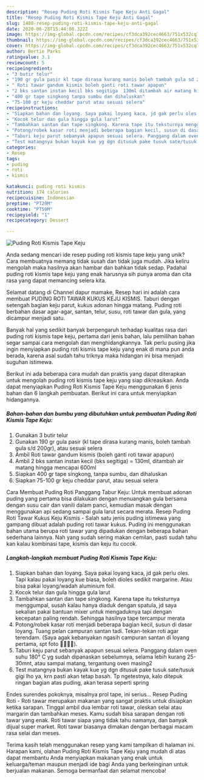```yaml
---
description: "Resep Puding Roti Kismis Tape Keju Anti Gagal"
title: "Resep Puding Roti Kismis Tape Keju Anti Gagal"
slug: 1480-resep-puding-roti-kismis-tape-keju-anti-gagal
date: 2020-06-28T15:44:08.322Z
image: https://img-global.cpcdn.com/recipes/cf3dca392cec4663/751x532cq70/puding-roti-kismis-tape-keju-foto-resep-utama.jpg
thumbnail: https://img-global.cpcdn.com/recipes/cf3dca392cec4663/751x532cq70/puding-roti-kismis-tape-keju-foto-resep-utama.jpg
cover: https://img-global.cpcdn.com/recipes/cf3dca392cec4663/751x532cq70/puding-roti-kismis-tape-keju-foto-resep-utama.jpg
author: Bertie Parks
ratingvalue: 3.1
reviewcount: 5
recipeingredient:
- "3 butir telur"
- "190 gr gula pasir kl tape dirasa kurang manis boleh tambah gula sd 200gr atau sesuai selera"
- " Roti tawar gandum kismis boleh ganti roti tawar apapun"
- "2 bks santan instan kecil bks segitiga  130ml ditambah air matang hingga mencapai 600ml"
- "400 gr tape singkong tanpa sumbu dan dihaluskan"
- "75-100 gr keju cheddar parut atau sesuai selera"
recipeinstructions:
- "Siapkan bahan dan loyang. Saya pakai loyang kaca, jd gak perlu oles. Tapi kalau pakai loyang kue biasa, boleh dioles sedikit margarine. Atau bisa pakai loyang/wadah aluminium foil."
- "Kocok telur dan gula hingga gula larut"
- "Tambahkan santan dan tape singkong. Karena tape itu teksturnya menggumpal, susah kalau hanya diaduk dengan spatula, jd saya sekalian pakai bantuan mixer untuk mengaduknya tapi dengan kecepatan paling rendah. Sehingga hasilnya tape tercampur merata"
- "Potong/robek kasar roti menjadi beberapa bagian kecil, susun di dasar loyang. Tuang pelan campuran santan tadi. Tekan-tekan roti agar terendam. (Saya agak kebanyakan ngasih campuran santan di loyang pertama, spt foto 🤦🏻‍♀️😁)."
- "Taburi keju parut sebanyak apapun sesuai selera. Panggang dalam oven suhu 180° C yg sudah dipanaskan sebelumnya, selama lebih kurang 25-30mnt, atau sampai matang, tergantung oven masing2"
- "Test matangnya bukan kayak kue yg dgn ditusuk pake tusuk sate/tusuk gigi lho ya, krn pasti akan tetap basah. Tp ngetestnya, kalo ditepuk ringan bagian atas puding, akan terasa seperti spring"
categories:
- Resep
tags:
- puding
- roti
- kismis

katakunci: puding roti kismis 
nutrition: 174 calories
recipecuisine: Indonesian
preptime: "PT29M"
cooktime: "PT50M"
recipeyield: "1"
recipecategory: Dessert

---
```



![Puding Roti Kismis Tape Keju](https://img-global.cpcdn.com/recipes/cf3dca392cec4663/751x532cq70/puding-roti-kismis-tape-keju-foto-resep-utama.jpg)

Anda sedang mencari ide resep puding roti kismis tape keju yang unik? Cara membuatnya memang tidak susah dan tidak juga mudah. Jika keliru mengolah maka hasilnya akan hambar dan bahkan tidak sedap. Padahal puding roti kismis tape keju yang enak harusnya sih punya aroma dan cita rasa yang dapat memancing selera kita.

Selamat datang di Channel dapur mamake, Resep hari ini adalah cara membuat PUDING ROTI TAWAR KUKUS KEJU KISMIS. Taburi dengan setengah bagian keju parut, kukus adonan hingga matang. Puding roti berbahan dasar agar-agar, santan, telur, susu, roti tawar dan gula, yang dicampur menjadi satu.

Banyak hal yang sedikit banyak berpengaruh terhadap kualitas rasa dari puding roti kismis tape keju, pertama dari jenis bahan, lalu pemilihan bahan segar sampai cara mengolah dan menghidangkannya. Tak perlu pusing jika ingin menyiapkan puding roti kismis tape keju yang enak di mana pun anda berada, karena asal sudah tahu triknya maka hidangan ini bisa menjadi suguhan istimewa.


Berikut ini ada beberapa cara mudah dan praktis yang dapat diterapkan untuk mengolah puding roti kismis tape keju yang siap dikreasikan. Anda dapat menyiapkan Puding Roti Kismis Tape Keju menggunakan 6 jenis bahan dan 6 langkah pembuatan. Berikut ini cara untuk menyiapkan hidangannya.

<!--inarticleads1-->

##### Bahan-bahan dan bumbu yang dibutuhkan untuk pembuatan Puding Roti Kismis Tape Keju:

1. Gunakan 3 butir telur
1. Gunakan 190 gr gula pasir (kl tape dirasa kurang manis, boleh tambah gula s/d 200gr), atau sesuai selera
1. Ambil  Roti tawar gandum kismis (boleh ganti roti tawar apapun)
1. Ambil 2 bks santan instan kecil (bks segitiga) = 130ml, ditambah air matang hingga mencapai 600ml
1. Siapkan 400 gr tape singkong, tanpa sumbu, dan dihaluskan
1. Siapkan 75-100 gr keju cheddar parut, atau sesuai selera


Cara Membuat Puding Roti Panggang Tabur Keju: Untuk membuat adonan puding yang pertama bisa dilakukan dengan menuangkan gula bersama dengan susu cair dan vanili dalam panci, kemudian masak dengan menggunakan api sedang sampai gula larut secara merata. Resep Puding Roti Tawar Kukus Keju Kismis - Salah satu jenis puding istimewa yang gampang dibuat adalah puding roti tawar kukus. Puding ini menggunakan bahan utama berupa roti tawar yang dipadukan dengan beberapa bahan sederhana lainnya. Nah yang sudah sering makan cemilan, pasti sudah tahu kan kalau kombinasi tape, kismis dan keju itu cocok. 

<!--inarticleads2-->

##### Langkah-langkah membuat Puding Roti Kismis Tape Keju:

1. Siapkan bahan dan loyang. Saya pakai loyang kaca, jd gak perlu oles. Tapi kalau pakai loyang kue biasa, boleh dioles sedikit margarine. Atau bisa pakai loyang/wadah aluminium foil.
1. Kocok telur dan gula hingga gula larut
1. Tambahkan santan dan tape singkong. Karena tape itu teksturnya menggumpal, susah kalau hanya diaduk dengan spatula, jd saya sekalian pakai bantuan mixer untuk mengaduknya tapi dengan kecepatan paling rendah. Sehingga hasilnya tape tercampur merata
1. Potong/robek kasar roti menjadi beberapa bagian kecil, susun di dasar loyang. Tuang pelan campuran santan tadi. Tekan-tekan roti agar terendam. (Saya agak kebanyakan ngasih campuran santan di loyang pertama, spt foto 🤦🏻‍♀️😁).
1. Taburi keju parut sebanyak apapun sesuai selera. Panggang dalam oven suhu 180° C yg sudah dipanaskan sebelumnya, selama lebih kurang 25-30mnt, atau sampai matang, tergantung oven masing2
1. Test matangnya bukan kayak kue yg dgn ditusuk pake tusuk sate/tusuk gigi lho ya, krn pasti akan tetap basah. Tp ngetestnya, kalo ditepuk ringan bagian atas puding, akan terasa seperti spring


Endes surendes pokoknya, misalnya prol tape, ini serius… Resep Puding Roti - Roti tawar merupakan makanan yang sangat praktis untuk disiapkan ketika sarapan. Tinggal ambil dua lembar roti tawar, oleskan selai atau margarin dan tambahkan meses. Kamu sudah bisa sarapan dengan roti tawar yang enak. Roti tawar siapa yang tidak tahu namanya, dan banyak dijual super market. Roti tawar biasanya dimakan dengan berbagai macam rasa selai dan meses. 

Terima kasih telah menggunakan resep yang kami tampilkan di halaman ini. Harapan kami, olahan Puding Roti Kismis Tape Keju yang mudah di atas dapat membantu Anda menyiapkan makanan yang enak untuk keluarga/teman maupun menjadi ide bagi Anda yang berkeinginan untuk berjualan makanan. Semoga bermanfaat dan selamat mencoba!
